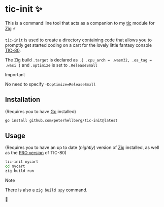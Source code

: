 # tic-init :sparkles:

This is a command line tool that acts as a companion to my
[tic](https://github.com/peterhellberg/tic) module
for [Zig](https://ziglang.org/) :zap:

`tic-init` is used to create a directory containing code that
allows you to promptly get started coding on a cart for the
lovely little fantasy console [TIC-80](https://tic80.com/).

The Zig build `.target` is declared as `.{ .cpu_arch = .wasm32, .os_tag = .wasi }`
and `.optimize` is set to `.ReleaseSmall`

> [!Important]
> No need to specify `-Doptimize=ReleaseSmall`

## Installation

(Requires you to have [Go](https://go.dev/) installed)

```sh
go install github.com/peterhellberg/tic-init@latest
```

## Usage

(Requires you to have an up to date (_nightly_) version of
[Zig](https://ziglang.org/download/#release-master) installed,
as well as the [PRO version](https://nesbox.itch.io/tic80) of TIC-80)

```sh
tic-init mycart
cd mycart
zig build run
```

> [!Note]
> There is also a `zig build spy` command.

:seedling:
